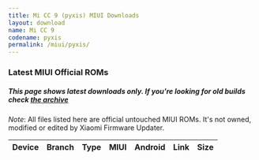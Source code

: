 ```yaml
---
title: Mi CC 9 (pyxis) MIUI Downloads
layout: download
name: Mi CC 9
codename: pyxis
permalink: /miui/pyxis/
---
```

### Latest MIUI Official ROMs
##### This page shows latest downloads only. If you're looking for old builds check [the archive](/archive/miui/pyxis/)
*Note*: All files listed here are official untouched MIUI ROMs. It's not owned, modified or edited by Xiaomi Firmware Updater.


<div class="table-responsive-md" id="table-wrapper">
<table id="firmware" class="compact table table-striped table-hover table-sm">
    <thead class="thead-dark">
        <tr>
            <th>Device</th>
            <th>Branch</th>
            <th>Type</th>
            <th>MIUI</th>
            <th>Android</th>
            <th>Link</th>
            <th>Size</th>
        </tr>
    </thead>
    <script>loadMiuiDownloads('pyxis')</script>
</table>
</div>


